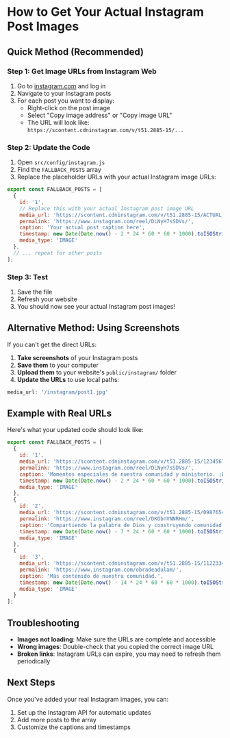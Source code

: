 # How to Get Your Actual Instagram Post Images

## Quick Method (Recommended)

### Step 1: Get Image URLs from Instagram Web
1. Go to [instagram.com](https://instagram.com) and log in
2. Navigate to your Instagram posts
3. For each post you want to display:
   - Right-click on the post image
   - Select "Copy image address" or "Copy image URL"
   - The URL will look like: `https://scontent.cdninstagram.com/v/t51.2885-15/...`

### Step 2: Update the Code
1. Open `src/config/instagram.js`
2. Find the `FALLBACK_POSTS` array
3. Replace the placeholder URLs with your actual Instagram image URLs:

```javascript
export const FALLBACK_POSTS = [
  {
    id: '1',
    // Replace this with your actual Instagram post image URL
    media_url: 'https://scontent.cdninstagram.com/v/t51.2885-15/ACTUAL_IMAGE_URL_HERE.jpg',
    permalink: 'https://www.instagram.com/reel/DLNyH7sSDVs/',
    caption: 'Your actual post caption here',
    timestamp: new Date(Date.now() - 2 * 24 * 60 * 60 * 1000).toISOString(),
    media_type: 'IMAGE'
  },
  // ... repeat for other posts
];
```

### Step 3: Test
1. Save the file
2. Refresh your website
3. You should now see your actual Instagram post images!

## Alternative Method: Using Screenshots

If you can't get the direct URLs:

1. **Take screenshots** of your Instagram posts
2. **Save them** to your computer
3. **Upload them** to your website's `public/instagram/` folder
4. **Update the URLs** to use local paths:

```javascript
media_url: '/instagram/post1.jpg'
```

## Example with Real URLs

Here's what your updated code should look like:

```javascript
export const FALLBACK_POSTS = [
  {
    id: '1',
    media_url: 'https://scontent.cdninstagram.com/v/t51.2885-15/1234567890_1234567890_1234567890_n.jpg',
    permalink: 'https://www.instagram.com/reel/DLNyH7sSDVs/',
    caption: 'Momentos especiales de nuestra comunidad y ministerio. ¡Bendiciones para todos!',
    timestamp: new Date(Date.now() - 2 * 24 * 60 * 60 * 1000).toISOString(),
    media_type: 'IMAGE'
  },
  {
    id: '2',
    media_url: 'https://scontent.cdninstagram.com/v/t51.2885-15/0987654321_0987654321_0987654321_n.jpg',
    permalink: 'https://www.instagram.com/reel/DKObnVNNRHm/',
    caption: 'Compartiendo la palabra de Dios y construyendo comunidad juntos.',
    timestamp: new Date(Date.now() - 7 * 24 * 60 * 60 * 1000).toISOString(),
    media_type: 'IMAGE'
  },
  {
    id: '3',
    media_url: 'https://scontent.cdninstagram.com/v/t51.2885-15/1122334455_1122334455_1122334455_n.jpg',
    permalink: 'https://www.instagram.com/obradeadulam/',
    caption: 'Más contenido de nuestra comunidad.',
    timestamp: new Date(Date.now() - 14 * 24 * 60 * 60 * 1000).toISOString(),
    media_type: 'IMAGE'
  }
];
```

## Troubleshooting

- **Images not loading**: Make sure the URLs are complete and accessible
- **Wrong images**: Double-check that you copied the correct image URL
- **Broken links**: Instagram URLs can expire, you may need to refresh them periodically

## Next Steps

Once you've added your real Instagram images, you can:
1. Set up the Instagram API for automatic updates
2. Add more posts to the array
3. Customize the captions and timestamps 